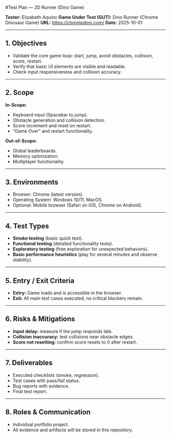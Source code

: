 #Test Plan — 2D Runner (Dino Game)

**Tester:** Elizabeth Aquino
**Game Under Test (GUT):** Dino Runner (Chrome Dinosaur Game)
**URL:** https://chromedino.com/
**Date:** 2025-10-01

---

## 1. Objectives
- Validate the core game loop: start, jump, avoid obstacles, collision, score, restart.
- Verify that basic UI elements are visible and readable.
- Check input responsiveness and collision accuracy.

---

## 2. Scope
**In-Scope:**
- Keyboard input (Spacebar to jump).
- Obstacle generation and collision detection.
- Score increment and reset on restart.
- “Game Over” and restart functionality.

**Out-of-Scope:**
- Global leaderboards.
- Memory optimization.
- Multiplayer functionality.

---

## 3. Environments
- Browser: Chrome (latest version).
- Operating System: Windows 10/11, MacOS.
- Optional: Mobile browser (Safari on iOS, Chrome on Android).

---

## 4. Test Types
- **Smoke testing** (basic quick test).
- **Functional testing** (detailed functionality tests).
- **Exploratory testing** (free exploration for unexpected behaviors).
- **Basic performance heuristics** (play for several minutes and observe stability).

---

## 5. Entry / Exit Criteria
- **Entry:** Game loads and is accessible in the browser.
- **Exit:** All main test cases executed, no critical blockers remain.

---

## 6. Risks & Mitigations
- **Input delay:** measure if the jump responds late.
- **Collision inaccuracy:** test collisions near obstacle edges.
- **Score not resetting:** confirm score resets to 0 after restart.

---

## 7. Deliverables
- Executed checklists (smoke, regression).
- Test cases with pass/fail status.
- Bug reports with evidence.
- Final test report.

---

## 8. Roles & Communication
- Individual portfolio project.
- All evidence and artifacts will be stored in this repository.
